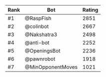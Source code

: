 Rank|Bot|Rating
---|---|---
#1|@RaspFish|2851
#2|@colinbot|2667
#3|@Nakshatra3|2498
#4|@anti-bot|2252
#5|@OpeningsBot|2236
#6|@pawnrobot|1918
#7|@MinOpponentMoves|1021
